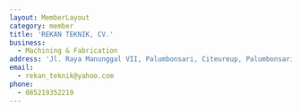 ```yaml
---
layout: MemberLayout
category: member
title: 'REKAN TEKNIK, CV.'
business:
  - Machining & Fabrication
address: 'Jl. Raya Manunggal VII, Palumbonsari, Citeureup, Palumbonsari, Karawang'
email:
  - rekan_teknik@yahoo.com
phone:
  - 085219352219
---
```

